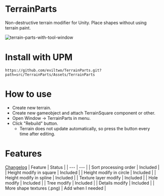 # TerrainParts
 Non-destructive terrain modifier for Unity. Place shapes without using terrain paint.

![terrain-parts-with-tool-window](https://github.com/eviltwo/TerrainParts/assets/7721151/b3c77c5b-ee0d-4625-828c-061cbb63f217)

# Install with UPM
```
https://github.com/eviltwo/TerrainParts.git?path=src/TerrainParts/Assets/TerrainParts
```

# How to use
- Create new terrain.
- Create new gameobject and attach TerrainSquare component or other.
- Open Window -> TerrainParts in menu.
- Click "Rebuild" button.
  - Terrain does not update automatically, so press the button every time after editing.

# Features
[Changelog](https://github.com/eviltwo/TerrainParts/blob/main/src/TerrainParts/Assets/TerrainParts/CHANGELOG.md)
| Feature | Status |
| --- | --- |
| Sort processing order | Included |
| Height modify in square | Included |
| Height modify in circle | Included |
| Height modify in spline | Included |
| Texture layer modify | Included |
| Hole modify | Included |
| Tree modify | Included |
| Details modify | Included |
| More shape textures (.png) | Add when I needed |
